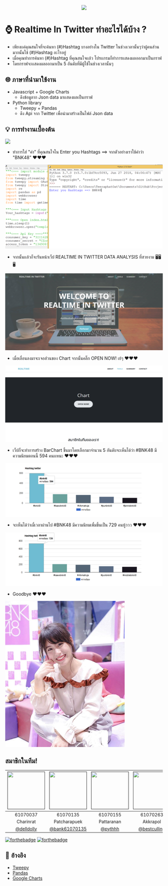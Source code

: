 <p align="center">
<img src="https://github.com/bank61070135/Project1/blob/master/images/logo.png">
 </p>
 
# ⌚ Realtime ln Twitter ทำอะไรได้บ้าง ?
- เพียงเเค่คุณสนใจที่จะค้นหา (#)Hashtag บางอย่างใน Twitter ในช่วงเวลานั้นๆว่าผู้คนส่วนมากนั้นใช้ (#)Hashtag อะไรอยู่
- เมื่อคุณทำการค้นหา (#)Hashtag ที่คุณสนใจเเล้ว โปรเเกรมก็ทำการเเสดงผลออกมาเป็นกราฟ
- โดยกราฟจะเเสดงผลออกมาเป็น 5 อันดับที่มีผู้ใช้ในช่วงเวลานั้นๆ
 ## 🌐 ภาษาที่นำมาใช้งาน
- Javascript + Google Charts
  - ดึงข้อมูลาก Json data มาเเสดงผลเป็นกราฟ
- Python library
  - Tweepy + Pandas
  - ดึง Api จาก Twitter เพื่อนำมาสร้างเป็นไฟล์ Json data

 ## 💡 การทำงานเบื้องต้น
 
 <p>
<img src="https://www.bnk48.com/data/Slidebanners/1/img_resize/113351djlny8.png" >
</p>


 - ทำการใส่ "คำ" ที่คุณสนใจใน Enter you Hashtags ==> จากตัวอย่างเราใช้คำว่า "BNK48" ❤️❤️❤️
 <p>
<img src="https://github.com/bank61070135/Project1/blob/arm/images/tain/input.png" >
</p>


 - จากนั้นเเล้วก็จะรันหน้าเว็ป REALTIME IN TWITTER DATA ANALYSIS ที่สวยงาม 🖥️🖥️🖥️
 <p>
<img src="https://github.com/bank61070135/Project1/blob/master/images/bg-1.png" >
</p>


- เมื่อเลื่อนลงมาจะเจอส่วนของ Chart จากนั้นคลิ๊ก OPEN NOW! เย้ๆ ❤️❤️❤️
 <p>
<img src="https://github.com/bank61070135/Project1/blob/arm/images/tain/start.png" >
</p>

- เว็ปก็จะทำการสร้าง BarChart ขึ้นมาโดยเลือกมาจำนวน 5 อันดับจะเห็นได้ว่า #BNK48 มีความนิยมตอนนี้ 594 คนเเหนะ ❤️❤️❤️
 <p>
<img src="https://github.com/bank61070135/Project1/blob/arm/images/tain/back.png" >
</p>


- จะเห็นได้ว่าเมื่เวลาผ่านไป #BNK48 มีความนิยมเพื่มขึ้นเป็น 729 คนหู้ววว ❤️❤️❤️
 <p>
<img src="https://github.com/bank61070135/Project1/blob/arm/images/tain/reback.png" >
</p>

- Goodbye ❤️❤️❤️
<p>
<img src="https://github.com/bank61070135/Project1/blob/arm/images/tain/love.png" >
</p>

## สมาชิกในทีม!
|<a href=""><img src="https://github.com/bank61070135/Project1/blob/master/images/063.jpg" width="120" height="120"></a>|<a href=""><img src="https://github.com/bank61070135/Project1/blob/master/images/135.jpg" width="120" height="120"></a>|<a href=""><img src="https://github.com/bank61070135/Project1/blob/master/images/155.jpg" width="120" height="120"></a>|<a href=""><img src="https://github.com/bank61070135/Project1/blob/master/images/263.jpg" width="120" height="120"></a>|
|:-------------:|:-------------:|:-------------:|:-------------:|
| 61070037      | 61070135      | 61070155      | 61070263      |
| Charinrat     | Patcharapuek  | Pattaranan    | Akkrapol      |
| [@delldolly](https://github.com/delldolly) | [@bank61070135](https://github.com/bank61070135) | [@pythhh](https://github.com/pythhh) | [@bestculling](https://github.com/bestculling)   


[![forthebadge](https://forthebadge.com/images/badges/made-with-python.svg)](https://forthebadge.com) [![forthebadge](https://forthebadge.com/images/badges/made-with-javascript.svg)](https://forthebadge.com) 

## 🔗 อ้างอิง
 - [Tweepy](http://www.tweepy.org/)
 - [Pandas](https://pandas.pydata.org/)
 - [Google Charts](https://developers.google.com/chart/)
